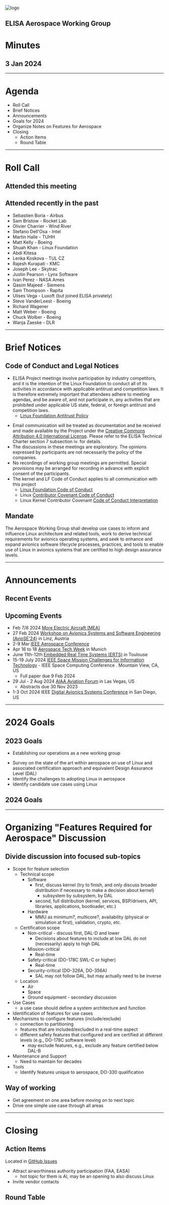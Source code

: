 ![logo](logo_elisa_small.png )

## ELISA Aerospace Working Group

# Minutes

## 3 Jan 2024

---

# Agenda

- Roll Call
- Brief Notices
- Announcements
- Goals for 2024
- Organize Notes on Features for Aerospace
- Closing
  - Action Items
  - Round Table

---

# Roll Call

## Attended this meeting



## Attended recently in the past

- Sebastien Boria - Airbus
- Sam Bristow - Rocket Lab
- Olivier Charrier - Wind River
- Stefano Dell'Osa - Intel
- Martin Halle - TUHH
- Matt Kelly - Boeing
- Shuah Khan - Linux Foundation
- Abdi Kitesa
- Lenka Koskova - TUL CZ
- Rajesh Kurapati - KMC
- Joseph Lee - Skytrac
- Justin Pearson - Lynx Software
- Ivan Perez - NASA Ames
- Qasim Majeed - Siemens
- Sam Thompson - Rapita
- Ulises Vega - Luxoft (but joined ELISA privately)
- Steve VanderLeest - Boeing
- Richard Wagener
- Matt Weber - Boeing
- Chuck Wolber - Boeing
- Wanja Zaeske - DLR

---

# Brief Notices

## Code of Conduct and Legal Notices

* ELISA Project meetings involve participation by industry competitors, and it is the intention of the Linux Foundation to conduct all of its activities in accordance with applicable antitrust and competition laws. It is therefore extremely important that attendees adhere to meeting agendas, and be aware of, and not participate in, any activities that are prohibited under applicable US state, federal, or foreign antitrust and competition laws.
  - [Linux Foundation Antitrust Policy](http://www.linuxfoundation.org/antitrust-policy)
- Email communication will be treated as documentation and be received and made available by the Project under the [Creative Commons Attribution 4.0 International License](http://creativecommons.org/licenses/by/4.0). Please refer to the ELISA Technical Charter section 7 subsection iv. for details.
- The discussions in these meetings are exploratory. The opinions expressed by participants are not necessarily the policy of the companies.
- No recordings of working group meetings are permitted. Special provisions may be arranged for recording in advance with explicit consent of the participants.
- The kernel and LF Code of Conduct applies to all communication with this project
  - [Linux Foundation Code of Conduct](https://www.linuxfoundation.org/code-of-conduct/)
  - Linux [Contributor Covenant Code of Conduct](https://git.kernel.org/pub/scm/linux/kernel/git/torvalds/linux.git/tree/Documentation/process/code-of-conduct.rst)
  - Linux Kernel Contributor Covenant [Code of Conduct Interpretation](https://git.kernel.org/pub/scm/linux/kernel/git/torvalds/linux.git/tree/Documentation/process/code-of-conduct-interpretation.rst)

## Mandate

The Aerospace Working Group shall develop use cases to inform and influence Linux architecture and related tools, work to derive technical requirements for avionics operating systems, and seek to enhance and expand avionics software lifecycle processes, practices, and tools to enable use of Linux in avionics systems that are certified to high design assurance levels.


---

# Announcements


## Recent Events


## Upcoming Events

- Feb 7/8 2024 [More Electric Aircraft (MEA)](https://conference-mea.org/)
- 27 Feb 2024 [Workshop on Avionics Systems and Software Engineering (AvioSE'24)](https://aviose-workshop.github.io/) in Linz, Austria
- 2-9 Mar [IEEE Aerospace Conference](https://www.aeroconf.org/)
- Apr 16 to 18  [Aerospace Tech Week](https://www.aerospacetechweek.com/europe/) in Munich
- June 11th-12th [Embedded Real Time Systems (ERTS)](https://www.erts2024.org/) in Toulouse
- 15-19 July 2024 [IEEE Space Mission Challenges for Information Technology](https://smcit-scc.space) - IEEE Space Computing Conference . Mountain View, CA, US
  - Full paper due 9 Feb 2024
- 29 Jul - 2 Aug 2024 [AIAA Aviation Forum](https://www.aiaa.org/aviation/presentations-papers/call-for-papers) in Las Vegas, US
  - Abstracts due 30 Nov 2023
- 1-3 Oct 2024 IEEE [Digital Avionics Systems Conference](http://dasconline.org/) in San Diego, US

---

# 2024 Goals

## 2023 Goals

* Establishing our operations as a new working group
- Survey on the state of the art within aerospace on use of Linux and associated certification approach and equivalent Design Assurance Level (DAL)
- Identify the challenges to adopting Linux in aerospace
- Identify candidate use cases using Linux


## 2024 Goals


---

# Organizing "Features Required for Aerospace" Discussion

## Divide discussion into focused sub-topics

- Scope for feature selection
  - Technical scope
    - Software
      - first, discuss kernel (try to finish, and only discuss broader distribution if necessary to make a decision about kernel)
        - subsystem by subsystem, by DAL
      - second, full distribution (kernel, services, BSP/drivers, API, libraries, applications, bootloader, etc.)
    - Hardware
      - MMU as minimum?, multicore?, availability (physical or simulation at first), validation, crypto, etc.
  - Certification scope 
    - Non-critical - discuss first, DAL-D and lower
      - Decisions about features to include at low DAL do not (necessarily) apply to high DAL
    - Mission-critical
      - Real-time
    - Safety-critical (DO-178C SWL-C or higher)
      - Real-time
    - Security-critical (DO-326A, DO-356A)
      - SAL may not follow DAL, but may actually need to be inverse
  - Location
    - Air
    - Space
    - Ground equipment - secondary discussion
- Use Cases
  - a use case should define a system architecture and function
- Identification of features for use cases
- Mechanisms to configure features (include/exclude)
  - connection to partitioning
  - features that are included/excluded in a real-time aspect
  - different safety features that configured and are certified at different levels (e.g., DO-178C software level)
    - may exclude features, e.g., exclude any feature certified below DAL-B
- Maintenance and Support
  - Need to maintain for decades
- Tools
  - Identify features unique to aerospace, DO-330 qualification 

## Way of working

- Get agreement on one area before moving on to next topic
- Drive one simple use case through all areas 

---

# Closing

## Action Items


Located in [GitHub Issues](https://github.com/elisa-tech/wg-aerospace/issues)

* Attract airworthiness authority participation (FAA, EASA)
  * hot topic for them is AI, may be an opening to also discuss Linux
* Invite vendor contacts


## Round Table

